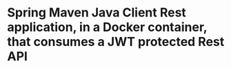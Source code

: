 # Spring Maven Java Client Rest application, in a Docker container, that consumes a JWT protected Rest API
